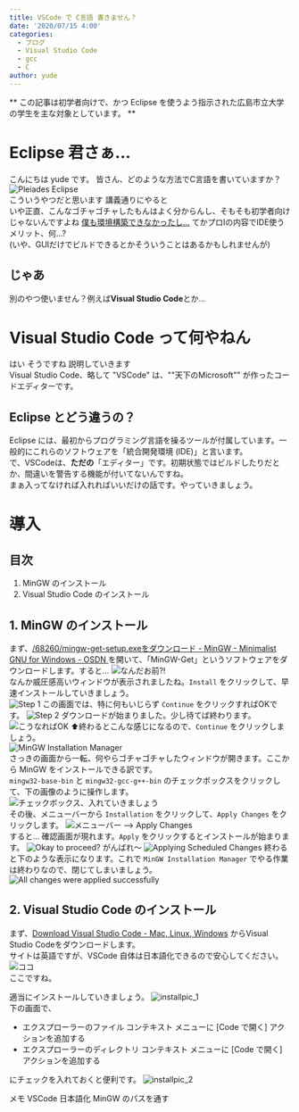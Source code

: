 ```yaml
---
title: VSCode で C言語 書きません？
date: '2020/07/15 4:00'
categories:
  - ブログ
  - Visual Studio Code
  - gcc
  - C
author: yude
---
```

** この記事は初学者向けで、かつ Eclipse を使うよう指示された広島市立大学の学生を主な対象としています。 **  
# Eclipse 君さぁ...
こんにちは yude です。 皆さん、どのような方法でC言語を書いていますか？  
![Pleiades Eclipse](https://i.imgur.com/0tSLtob.png)  
こういうやつだと思います 講義通りにやると  
いや正直、こんなゴチャゴチャしたもんはよく分からんし、そもそも初学者向けじゃないんですよね [僕も環境構築できなかったし...](https://twitter.com/DestroyTeXLive/status/1277834088410275841) てかプロⅠの内容でIDE使うメリット、何...?  
(いや、GUIだけでビルドできるとかそういうことはあるかもしれませんが)
## じゃあ
別のやつ使いません？例えば**Visual Studio Code**とか...

# Visual Studio Code って何やねん
はい そうですね 説明していきます  
Visual Studio Code、略して "VSCode" は、""天下のMicrosoft"" が作ったコードエディターです。
## Eclipse とどう違うの？
Eclipse には、最初からプログラミング言語を操るツールが付属しています。一般的にこれらのソフトウェアを「統合開発環境 (IDE)」と言います。  
で、VSCodeは、**ただの**「エディター」です。初期状態ではビルドしたりだとか、間違いを警告する機能が付いてないんですね。  
まぁ入ってなければ入れればいいだけの話です。やっていきましょう。  

# 導入
## 目次
1. MinGW のインストール  
2. Visual Studio Code のインストール  

## 1. MinGW のインストール
まず、[/68260/mingw-get-setup.exeをダウンロード - MinGW - Minimalist GNU for Windows - OSDN ](https://ja.osdn.net/projects/mingw/downloads/68260/mingw-get-setup.exe/) を開いて、「MinGW-Get」というソフトウェアをダウンロードします。すると...
![なんだお前?!](https://i.imgur.com/2KmxDSO.png)  
なんか威圧感高いウィンドウが表示されましたね。`Install` をクリックして、早速インストールしていきましょう。  
![Step 1](https://i.imgur.com/aRPPR9K.png)
この画面では、特に何もいじらず `Continue` をクリックすればOKです。
![Step 2](https://i.imgur.com/FjEwUmx.png)
ダウンロードが始まりました。少し待てば終わります。  
![こうなればOK](https://i.imgur.com/v3SQwZD.png)
⬆終わるとこんな感じになるので、`Continue` をクリックしましょう。  
![MinGW Installation Manager](https://i.imgur.com/mFQOrLO.png)  
さっきの画面から一転、何やらゴチャゴチャしたウィンドウが開きます。ここから MinGW をインストールできる訳です。  
`mingw32-base-bin` と `mingw32-gcc-g++-bin` のチェックボックスをクリックして、下の画像のように操作します。  
![チェックボックス、入れていきましょう](https://i.imgur.com/W9UBPBS.png)  
その後、メニューバーから `Installation` をクリックして、`Apply Changes` をクリックします。
![メニューバー --> Apply Changes](https://i.imgur.com/aAkBzp0.png)  
すると... 確認画面が現れます。`Apply` をクリックするとインストールが始まります。
![Okay to proceed?](https://i.imgur.com/mc8ttH6.png)
がんばれ～
![Applying Scheduled Changes](https://i.imgur.com/Uv4FeI0.png)
終わると下のような表示になります。これで `MinGW Installation Manager` でやる作業は終わりなので、閉じてしまいましょう。  
![All changes were applied successfully](https://i.imgur.com/RKUAu6J.png)

## 2. Visual Studio Code のインストール
まず、[Download Visual Studio Code - Mac, Linux, Windows](https://code.visualstudio.com/download) からVisual Studio Codeをダウンロードします。  
サイトは英語ですが、VSCode 自体は日本語化できるので安心してください。
![ココ](https://i.imgur.com/0X0vrxp.png)  
ここですね。  

適当にインストールしていきましょう。
![installpic_1](https://i.imgur.com/nXtyTRf.png)  
下の画面で、  
* エクスプローラーのファイル コンテキスト メニューに [Code で開く] アクションを追加する
* エクスプローラーのディレクトリ コンテキスト メニューに [Code で開く] アクションを追加する  

にチェックを入れておくと便利です。
![installpic_2](https://i.imgur.com/Z47mIJE.png)  


メモ
VSCode 日本語化
MinGW のパスを通す